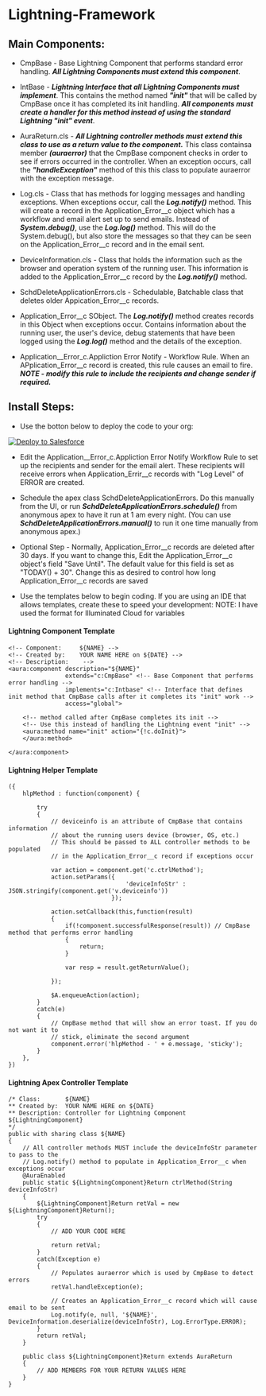 # Lightning-Framework

## Main Components:
* CmpBase - Base Lightning Component that performs standard error handling. **_All Lightning Components must extend this component_**. 

* IntBase - **_Lightning Interface that all Lightning Components must implement_**. This contains the method named **_"init"_** that will be called by CmpBase once it has completed its init handling.  **_All components must create a handler for this method 
instead of using the standard Lightning "init" event_**.

* AuraReturn.cls - **_All Lightning controller methods must extend this class to use as a return value to the component._** This class containsa member **_(auraerror)_** that the CmpBase component checks in order to see if errors occurred in the controller. When an exception occurs, call the **_"handleException"_** method of this this class to populate auraerror with the exception message.

* Log.cls - Class that has methods for logging messages and handling exceptions.  When exceptions occur, call the **_Log.notify()_** method. This will create a record in the Application_Error__c object which has a workflow and email alert set up to send emails.  Instead of **_System.debug()_**, use the **_Log.log()_** method. This will do the System.debug(), but also store the messages so that they can be seen on the Application_Error__c record and in the email sent.

* DeviceInformation.cls - Class that holds the information such as the browser and operation system of the running user.  This information is added to the Application_Error__c record by the **_Log.notify()_** method.

* SchdDeleteApplicationErrors.cls - Schedulable, Batchable class that deletes older Appication_Error__c records. 

* Application_Error__c SObject. The **_Log.notify()_** method creates records in this Object when exceptions occur. Contains information about the running user, the user's device, debug statements that have been logged using the **_Log.log()_** method and the details of the exception.  

* Application__Error_c.Appliction Error Notify - Workflow Rule. When an APplication_Error__c record is created, this rule causes an email to fire. **_NOTE - modify this rule to include the recipients and change sender if required._**

## Install Steps:
* Use the botton below to deploy the code to your org:

<a href="https://githubsfdeploy.herokuapp.com?owner=veenasundara&repo=Lightning-Framework">
  <img alt="Deploy to Salesforce"
       src="https://raw.githubusercontent.com/afawcett/githubsfdeploy/master/src/main/webapp/resources/img/deploy.png">
</a>

* Edit the Application__Error_c.Appliction Error Notify Workflow Rule to set up the recipients and sender for the email alert. These recipients will receive errors when Application_Errir__c records with "Log Level" of ERROR are created.

* Schedule the apex class SchdDeleteApplicationErrors. Do this manually from the UI, or run **_SchdDeleteApplicationErrors.schedule()_** from anonymous apex to have it run at 1 am every night. (You can use **_SchdDeleteApplicationErrors.manual()_** to run it one time manually from anonymous apex.)

* Optional Step - Normally, Application_Error__c records are deleted after 30 days.  If you want to change this, Edit the Application_Error__c object's field "Save Until". The default value for this field is set as "TODAY() + 30". Change this as desired to control how long Application_Error__c records are saved

* Use the templates below to begin coding. If you are using an IDE that allows templates, create these to speed your development:
NOTE: I have used the format for Illuminated Cloud for variables

#### Lightning Component Template
```
<!-- Component: 	${NAME} -->
<!-- Created by: 	YOUR NAME HERE on ${DATE} -->
<!-- Description: 	 -->
<aura:component description="${NAME}"
                extends="c:CmpBase" <!-- Base Component that performs error handling -->
                implements="c:Intbase" <!-- Interface that defines init method that CmpBase calls after it completes its "init" work -->
                access="global">

    <!-- method called after CmpBase completes its init -->
    <!-- Use this instead of handling the Lightning event "init" -->
    <aura:method name="init" action="{!c.doInit}">
    </aura:method>

</aura:component>
```

#### Lightning Helper Template
```
({
    hlpMethod : function(component) {

        try
        {
            // deviceinfo is an attribute of CmpBase that contains information
            // about the running users device (browser, OS, etc.)
            // This should be passed to ALL controller methods to be populated
            // in the Application_Error__c record if exceptions occur

            var action = component.get('c.ctrlMethod');
            action.setParams({
                                 'deviceInfoStr' : JSON.stringify(component.get('v.deviceinfo'))
                             });

            action.setCallback(this,function(result)
            {
                if(!component.successfulResponse(result)) // CmpBase method that performs error handling
                {
                    return;
                }

                var resp = result.getReturnValue();

            });

            $A.enqueueAction(action);
        }
        catch(e)
        {
    	    // CmpBase method that will show an error toast. If you do not want it to
    	    // stick, eliminate the second argument
            component.error('hlpMethod - ' + e.message, 'sticky');
        }
    },
})
```

#### Lightning Apex Controller Template
```
/* Class:       ${NAME}
** Created by:  YOUR NAME HERE on ${DATE}
** Description: Controller for Lightning Component ${LightningComponent}
*/
public with sharing class ${NAME}
{
    // All controller methods MUST include the deviceInfoStr parameter to pass to the
    // Log.notify() method to populate in Application_Error__c when exceptions occur
    @AuraEnabled
    public static ${LightningComponent}Return ctrlMethod(String deviceInfoStr)
    {
        ${LightningComponent}Return retVal = new ${LightningComponent}Return();
        try
        {
            // ADD YOUR CODE HERE
            
            return retVal;
        }
        catch(Exception e)
        {
        	// Populates auraerror which is used by CmpBase to detect errors
            retVal.handleException(e); 

            // Creates an Application_Error__c record which will cause email to be sent
            Log.notify(e, null, '${NAME}', DeviceInformation.deserialize(deviceInfoStr), Log.ErrorType.ERROR);
        }
        return retVal;
    }

    public class ${LightningComponent}Return extends AuraReturn
    {
        // ADD MEMBERS FOR YOUR RETURN VALUES HERE
    }
}
```